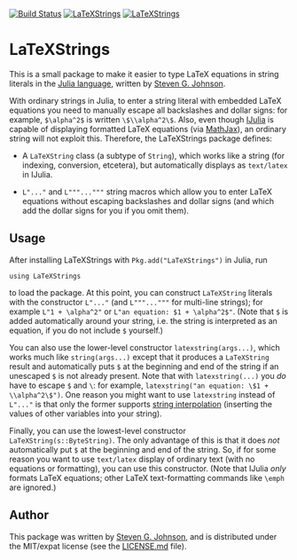 [![Build Status](https://travis-ci.org/stevengj/LaTeXStrings.jl.svg?branch=master)](https://travis-ci.org/stevengj/LaTeXStrings.jl)
[![LaTeXStrings](http://pkg.julialang.org/badges/LaTeXStrings_0.3.svg)](http://pkg.julialang.org/?pkg=LaTeXStrings&ver=0.3)
[![LaTeXStrings](http://pkg.julialang.org/badges/LaTeXStrings_0.4.svg)](http://pkg.julialang.org/?pkg=LaTeXStrings&ver=0.4)

# LaTeXStrings

This is a small package to make it easier to type LaTeX equations in
string literals in the [Julia language](http://julialang.org/), 
written by [Steven G. Johnson](http://math.mit.edu/~stevenj).

With ordinary strings in Julia, to enter a string literal with
embedded LaTeX equations you need to manually escape all backslashes
and dollar signs: for example, `$\alpha^2$` is written
`\$\\alpha^2\$`.  Also, even though
[IJulia](https://github.com/JuliaLang/IJulia.jl) is capable of
displaying formatted LaTeX equations (via
[MathJax](http://www.mathjax.org/)), an ordinary string will not
exploit this.  Therefore, the LaTeXStrings package defines:

* A `LaTeXString` class (a subtype of `String`), which works like
  a string (for indexing, conversion, etcetera), but automatically displays
  as `text/latex` in IJulia.

* `L"..."` and `L"""..."""` string macros which allow you to enter
  LaTeX equations without escaping backslashes and dollar signs
  (and which add the dollar signs for you if you omit them).

## Usage

After installing LaTeXStrings with `Pkg.add("LaTeXStrings")` in Julia, run

```
using LaTeXStrings
```

to load the package.  At this point, you can construct `LaTeXString`
literals with the constructor `L"..."` (and `L"""..."""` for multi-line
strings); for example `L"1 + \alpha^2"` or `L"an equation: $1 +
\alpha^2$"`.  (Note that `$` is added automatically around your
string, i.e. the string is interpreted as an equation, if you do not
include `$` yourself.)

You can also use the lower-level constructor `latexstring(args...)`,
which works much like `string(args...)` except that it produces a
`LaTeXString` result and automatically puts `$` at the beginning and
end of the string if an unescaped `$` is not already present.  Note
that with `latexstring(...)` you *do* have to escape `$` and `\`: for
example, `latexstring("an equation: \$1 + \\alpha^2\$")`.  One reason
you might want to use `latexstring` instead of `L"..."` is that only
the former supports [string
interpolation](http://docs.julialang.org/en/latest/manual/strings/#interpolation)
(inserting the values of other variables into your string).

Finally, you can use the lowest-level constructor
`LaTeXString(s::ByteString)`.  The only advantage of this is that it
does *not* automatically put `$` at the beginning and end of the
string.  So, if for some reason you want to use `text/latex` display
of ordinary text (with no equations or formatting), you can use this
constructor.  (Note that IJulia *only* formats LaTeX equations; other
LaTeX text-formatting commands like `\emph` are ignored.)

## Author

This package was written by [Steven
G. Johnson](http://math.mit.edu/~stevenj/), and is distributed under
the MIT/expat license (see the [LICENSE.md](LICENSE.md) file).
